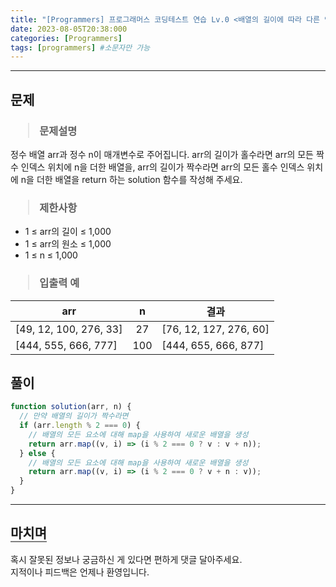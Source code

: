 ```yaml
---
title: "[Programmers] 프로그래머스 코딩테스트 연습 Lv.0 <배열의 길이에 따라 다른 연산하기>"
date: 2023-08-05T20:38:000
categories: [Programmers]
tags: [programmers] #소문자만 가능
---
```


---

## <b>문제</b>

<h3><blockquote>문제설명
</blockquote></h3>

정수 배열 arr과 정수 n이 매개변수로 주어집니다. arr의 길이가 홀수라면 arr의 모든 짝수 인덱스 위치에 n을 더한 배열을, arr의 길이가 짝수라면 arr의 모든 홀수 인덱스 위치에 n을 더한 배열을 return 하는 solution 함수를 작성해 주세요.

<h3><blockquote>제한사항
</blockquote></h3>

- 1 ≤ arr의 길이 ≤ 1,000
- 1 ≤ arr의 원소 ≤ 1,000
- 1 ≤ n ≤ 1,000

<h3><blockquote>입출력 예
</blockquote></h3>

| arr                    |  n  | 결과                   |
| ---------------------- | :-: | ---------------------- |
| [49, 12, 100, 276, 33] | 27  | [76, 12, 127, 276, 60] |
| [444, 555, 666, 777]   | 100 | [444, 655, 666, 877]   |

## <b>풀이</b>

```js
function solution(arr, n) {
  // 만약 배열의 길이가 짝수라면
  if (arr.length % 2 === 0) {
    // 배열의 모든 요소에 대해 map을 사용하여 새로운 배열을 생성
    return arr.map((v, i) => (i % 2 === 0 ? v : v + n));
  } else {
    // 배열의 모든 요소에 대해 map을 사용하여 새로운 배열을 생성
    return arr.map((v, i) => (i % 2 === 0 ? v + n : v));
  }
}
```

---

## <b style="border-bottom:2px solid gray"><b>마치며</b></b>

<P>혹시 잘못된 정보나 궁금하신 게 있다면 편하게 댓글 달아주세요.<br/>
지적이나 피드백은 언제나 환영입니다.</p>
